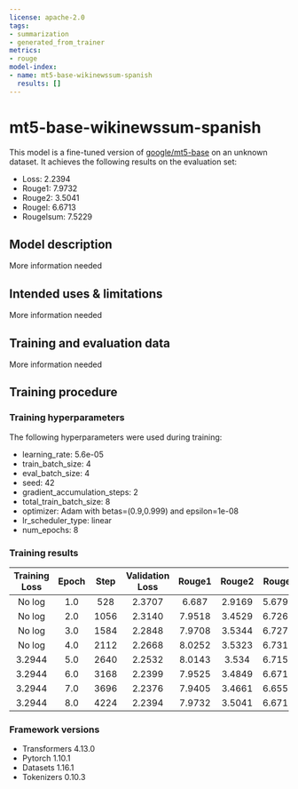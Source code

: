 ```yaml
---
license: apache-2.0
tags:
- summarization
- generated_from_trainer
metrics:
- rouge
model-index:
- name: mt5-base-wikinewssum-spanish
  results: []
---
```


<!-- This model card has been generated automatically according to the information the Trainer had access to. You
should probably proofread and complete it, then remove this comment. -->

# mt5-base-wikinewssum-spanish

This model is a fine-tuned version of [google/mt5-base](https://huggingface.co/google/mt5-base) on an unknown dataset.
It achieves the following results on the evaluation set:
- Loss: 2.2394
- Rouge1: 7.9732
- Rouge2: 3.5041
- Rougel: 6.6713
- Rougelsum: 7.5229

## Model description

More information needed

## Intended uses & limitations

More information needed

## Training and evaluation data

More information needed

## Training procedure

### Training hyperparameters

The following hyperparameters were used during training:
- learning_rate: 5.6e-05
- train_batch_size: 4
- eval_batch_size: 4
- seed: 42
- gradient_accumulation_steps: 2
- total_train_batch_size: 8
- optimizer: Adam with betas=(0.9,0.999) and epsilon=1e-08
- lr_scheduler_type: linear
- num_epochs: 8

### Training results

| Training Loss | Epoch | Step | Validation Loss | Rouge1 | Rouge2 | Rougel | Rougelsum |
|:-------------:|:-----:|:----:|:---------------:|:------:|:------:|:------:|:---------:|
| No log        | 1.0   | 528  | 2.3707          | 6.687  | 2.9169 | 5.6793 | 6.2978    |
| No log        | 2.0   | 1056 | 2.3140          | 7.9518 | 3.4529 | 6.7265 | 7.4984    |
| No log        | 3.0   | 1584 | 2.2848          | 7.9708 | 3.5344 | 6.7272 | 7.534     |
| No log        | 4.0   | 2112 | 2.2668          | 8.0252 | 3.5323 | 6.7319 | 7.5819    |
| 3.2944        | 5.0   | 2640 | 2.2532          | 8.0143 | 3.534  | 6.7155 | 7.582     |
| 3.2944        | 6.0   | 3168 | 2.2399          | 7.9525 | 3.4849 | 6.6716 | 7.5155    |
| 3.2944        | 7.0   | 3696 | 2.2376          | 7.9405 | 3.4661 | 6.6559 | 7.5043    |
| 3.2944        | 8.0   | 4224 | 2.2394          | 7.9732 | 3.5041 | 6.6713 | 7.5229    |


### Framework versions

- Transformers 4.13.0
- Pytorch 1.10.1
- Datasets 1.16.1
- Tokenizers 0.10.3
